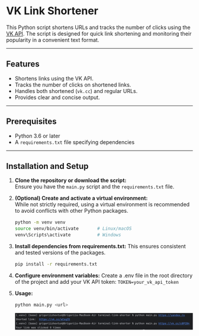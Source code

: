 # VK Link Shortener

This Python script shortens URLs and tracks the number of clicks using the [VK API](https://vk.com). The script is designed for quick link shortening and monitoring their popularity in a convenient text format.

---

## Features
- Shortens links using the VK API.
- Tracks the number of clicks on shortened links.
- Handles both shortened (`vk.cc`) and regular URLs.
- Provides clear and concise output.

---

## Prerequisites
- Python 3.6 or later
- A `requirements.txt` file specifying dependencies

---

## Installation and Setup

1. **Clone the repository or download the script:**  
   Ensure you have the `main.py` script and the `requirements.txt` file.

2. **(Optional) Create and activate a virtual environment:**  
   While not strictly required, using a virtual environment is recommended to avoid conflicts with other Python packages.
   ```bash
   python -m venv venv
   source venv/bin/activate       # Linux/macOS
   venv\Scripts\activate          # Windows
   
3. **Install dependencies from requirements.txt:**
This ensures consistent and tested versions of the packages.
   ```bash
   pip install -r requirements.txt
   
4. **Configure environment variables:**
Create a .env file in the root directory of the project and add your VK API token:
```TOKEN=your_vk_api_token```


5. **Usage:**
   ```bash
   python main.py <url>
   ```
   ![img_1.png](img_1.png)